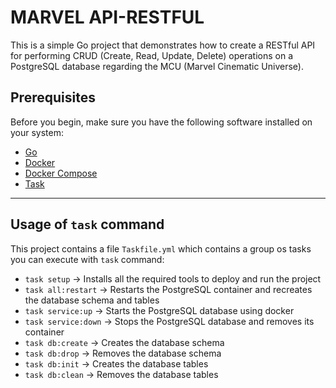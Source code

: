 # MARVEL API-RESTFUL

This is a simple Go project that demonstrates how to create a RESTful API for performing CRUD (Create, Read, Update, Delete) operations on a PostgreSQL database regarding the MCU (Marvel Cinematic Universe).


## Prerequisites

Before you begin, make sure you have the following software installed on your system:
- [Go](https://golang.org/dl/)
- [Docker](https://www.docker.com/get-started)
- [Docker Compose](https://docs.docker.com/compose/install)
- [Task](https://taskfile.dev/install)

---

## Usage of `task` command

This project contains a file `Taskfile.yml` which contains a group os tasks you can execute with `task` command:
- `task setup` -> Installs all the required tools to deploy and run the project
- `task all:restart` -> Restarts the PostgreSQL container and recreates the database schema and tables
- `task service:up` -> Starts the PostgreSQL database using docker
- `task service:down` -> Stops the PostgreSQL database and removes its container
- `task db:create` -> Creates the database schema
- `task db:drop` -> Removes the database schema
- `task db:init` -> Creates the database tables
- `task db:clean` -> Removes the database tables
